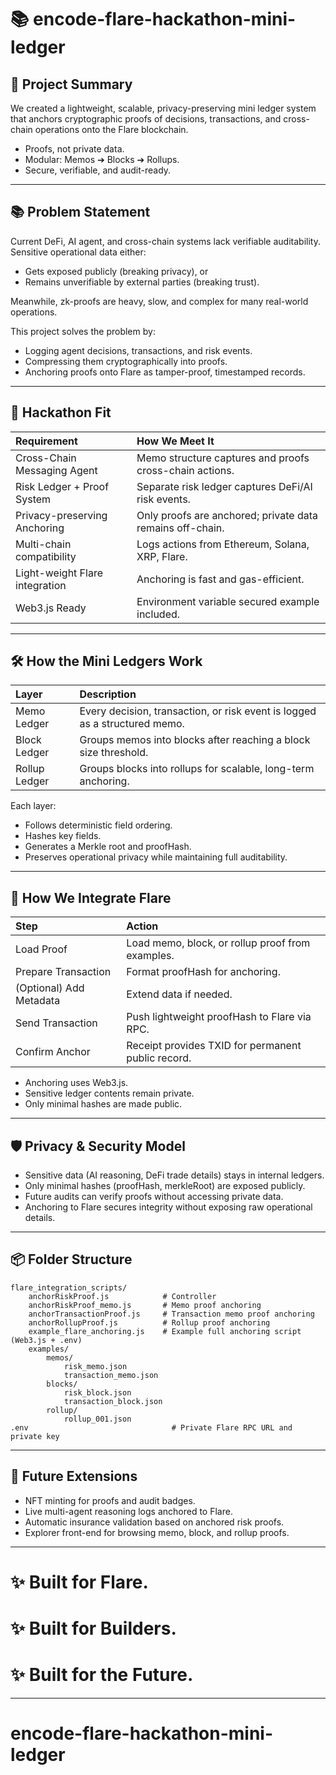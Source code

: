 
# 📚 encode-flare-hackathon-mini-ledger

## 🎯 Project Summary

We created a lightweight, scalable, privacy-preserving mini ledger system that anchors cryptographic proofs of decisions, transactions, and cross-chain operations onto the Flare blockchain.

- Proofs, not private data.
- Modular: Memos ➔ Blocks ➔ Rollups.
- Secure, verifiable, and audit-ready.

---

## 📚 Problem Statement

Current DeFi, AI agent, and cross-chain systems lack verifiable auditability.  
Sensitive operational data either:
- Gets exposed publicly (breaking privacy), or
- Remains unverifiable by external parties (breaking trust).

Meanwhile, zk-proofs are heavy, slow, and complex for many real-world operations.

This project solves the problem by:
- Logging agent decisions, transactions, and risk events.
- Compressing them cryptographically into proofs.
- Anchoring proofs onto Flare as tamper-proof, timestamped records.

---

## 🚀 Hackathon Fit

| Requirement | How We Meet It |
|:---|:---|
| Cross-Chain Messaging Agent | Memo structure captures and proofs cross-chain actions. |
| Risk Ledger + Proof System | Separate risk ledger captures DeFi/AI risk events. |
| Privacy-preserving Anchoring | Only proofs are anchored; private data remains off-chain. |
| Multi-chain compatibility | Logs actions from Ethereum, Solana, XRP, Flare. |
| Light-weight Flare integration | Anchoring is fast and gas-efficient. |
| Web3.js Ready | Environment variable secured example included. |

---

## 🛠 How the Mini Ledgers Work

| Layer | Description |
|:---|:---|
| Memo Ledger | Every decision, transaction, or risk event is logged as a structured memo. |
| Block Ledger | Groups memos into blocks after reaching a block size threshold. |
| Rollup Ledger | Groups blocks into rollups for scalable, long-term anchoring. |

Each layer:
- Follows deterministic field ordering.
- Hashes key fields.
- Generates a Merkle root and proofHash.
- Preserves operational privacy while maintaining full auditability.

---

## 🔗 How We Integrate Flare

| Step | Action |
|:---|:---|
| Load Proof | Load memo, block, or rollup proof from examples. |
| Prepare Transaction | Format proofHash for anchoring. |
| (Optional) Add Metadata | Extend data if needed. |
| Send Transaction | Push lightweight proofHash to Flare via RPC. |
| Confirm Anchor | Receipt provides TXID for permanent public record. |

- Anchoring uses Web3.js.
- Sensitive ledger contents remain private.
- Only minimal hashes are made public.

---

## 🛡️ Privacy & Security Model

- Sensitive data (AI reasoning, DeFi trade details) stays in internal ledgers.
- Only minimal hashes (proofHash, merkleRoot) are exposed publicly.
- Future audits can verify proofs without accessing private data.
- Anchoring to Flare secures integrity without exposing raw operational details.

---

## 📦 Folder Structure

```plaintext
flare_integration_scripts/
    anchorRiskProof.js            # Controller
    anchorRiskProof_memo.js       # Memo proof anchoring
    anchorTransactionProof.js     # Transaction memo proof anchoring
    anchorRollupProof.js          # Rollup proof anchoring
    example_flare_anchoring.js    # Example full anchoring script (Web3.js + .env)
    examples/
        memos/
            risk_memo.json
            transaction_memo.json
        blocks/
            risk_block.json
            transaction_block.json
        rollup/
            rollup_001.json
.env                                # Private Flare RPC URL and private key
```

---

## 📣 Future Extensions

- NFT minting for proofs and audit badges.
- Live multi-agent reasoning logs anchored to Flare.
- Automatic insurance validation based on anchored risk proofs.
- Explorer front-end for browsing memo, block, and rollup proofs.

---

# ✨ Built for Flare.  
# ✨ Built for Builders.  
# ✨ Built for the Future.

---







# encode-flare-hackathon-mini-ledger
